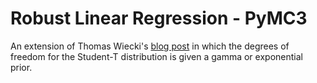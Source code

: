# Robust Linear Regression - PyMC3
An extension of Thomas Wiecki's [blog post](http://twiecki.github.io/blog/2013/08/27/bayesian-glms-2/) in which the degrees of freedom for the Student-T distribution is given a gamma or exponential prior.

